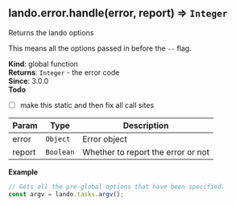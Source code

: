 <a name="lando.error.handle"></a>

## lando.error.handle(error, report) ⇒ <code>Integer</code>
Returns the lando options

This means all the options passed in before the `--` flag.

**Kind**: global function  
**Returns**: <code>Integer</code> - the error code  
**Since**: 3.0.0  
**Todo**

- [ ] make this static and then fix all call sites


| Param | Type | Description |
| --- | --- | --- |
| error | <code>Object</code> | Error object |
| report | <code>Boolean</code> | Whether to report the error or not |

**Example**  
```js
// Gets all the pre-global options that have been specified.
const argv = lando.tasks.argv();
```
